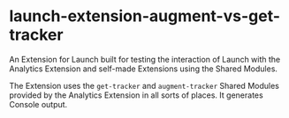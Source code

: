 # launch-extension-augment-vs-get-tracker

An Extension for Launch built for testing the interaction of Launch with the Analytics Extension and self-made Extensions using the Shared Modules.

The Extension uses the ```get-tracker``` and ```augment-tracker``` Shared Modules provided by the Analytics Extension in all sorts of places. It generates Console output.
